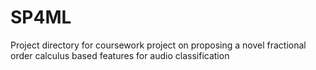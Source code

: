 # SP4ML
Project directory for coursework project on proposing a novel fractional order calculus based features for audio classification
